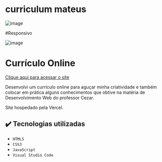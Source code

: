 # curriculum mateus

![image](https://github.com/Mateus402/curriculum-mateus/assets/112894988/c91664fe-ec05-433a-af19-cd5c7bed387b)


#Responsivo

![image](https://github.com/Mateus402/curriculum-mateus/assets/112894988/b56ad5cf-e046-436a-a34b-16f738e19178)



# Currículo Online


[Clique aqui para acessar o site]([https://curriculoonlinemateus.vercel.app/experiencia.html](https://curriculum-mateus.vercel.app/))

Desenvolvi um currículo online para aguçar minha criatividade e também colocar em prática alguns conhecimentos que obtive na matéria de Desenvolvimento Web do professor Cezar.

Site hospedado pela Vercel.

## ✔️ Tecnologias utilizadas

- ``HTML5``
- ``CSS3``
- ``JavaScript``
- ``Visual Studio Code``
